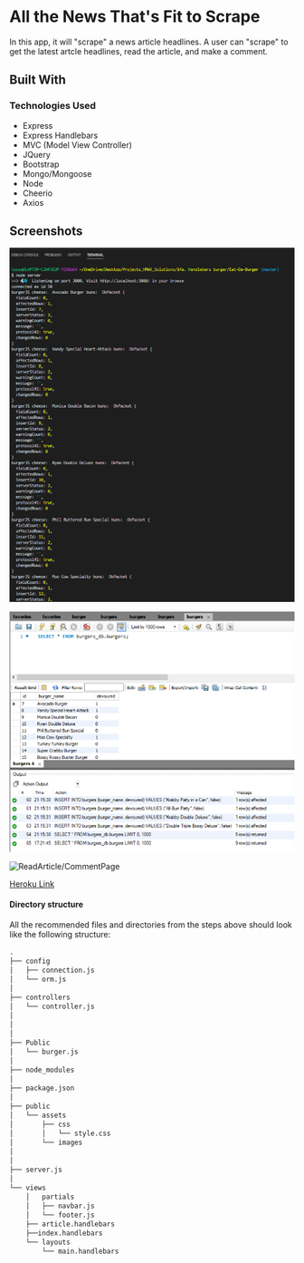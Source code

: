 # All the News That's Fit to Scrape
In this app, it will "scrape" a news article headlines.  A user can "scrape" to get the latest artcle headlines, read the article, and make a comment.

## Built With

### Technologies Used
- Express
- Express Handlebars
- MVC (Model View Controller)
- JQuery
- Bootstrap
- Mongo/Mongoose
- Node
- Cheerio
- Axios




## Screenshots


![Scrape Page](https://github.com/slsmi285/Eat-Da-Burger/blob/master/public/assets/images/terminal%20entry%20logs.PNG)

![Terminal Logs](https://github.com/slsmi285/Eat-Da-Burger/blob/master/public/assets/images/Sequel.PNG)

![ReadArticle/CommentPage](https://stark-sierra-31142.herokuapp.com)

[Heroku Link](https://stark-sierra-31142.herokuapp.com)

#### Directory structure

All the recommended files and directories from the steps above should look like the following structure:

```
.
├── config
│   ├── connection.js
│   └── orm.js
│ 
├── controllers
│   └── controller.js
│
│  
│
├── Public
│   └── burger.js
│ 
├── node_modules
│ 
├── package.json
│
├── public
│   └── assets
│       ├── css
│       │   └── style.css
│       └── images     
│   
│
├── server.js
│
└── views
    │   partials
    │   ├── navbar.js
    │   └── footer.js
    ├── article.handlebars
    ├──index.handlebars  
    └── layouts
        └── main.handlebars
```